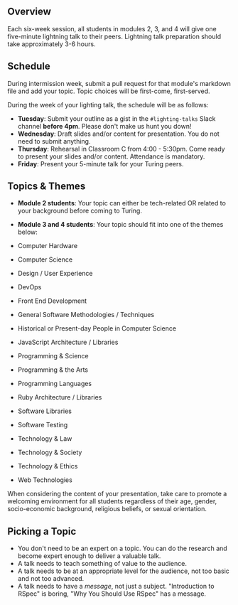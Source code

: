 ## Overview

Each six-week session, all students in modules 2, 3, and 4 will give one five-minute lightning talk to their peers. Lightning talk preparation should take approximately 3-6 hours. 

## Schedule

During intermission week, submit a pull request for that module's markdown file and add your topic. Topic choices will be first-come, first-served. 

During the week of your lighting talk, the schedule will be as follows:

* **Tuesday**: Submit your outline as a gist in the `#lighting-talks` Slack channel **before 4pm**. Please don't make us hunt you down!
* **Wednesday**: Draft slides and/or content for presentation. You do not need to submit anything.
* **Thursday**: Rehearsal in Classroom C from 4:00 - 5:30pm. Come ready to present your slides and/or content. Attendance is mandatory.
* **Friday**: Present your 5-minute talk for your Turing peers. 

## Topics & Themes

* **Module 2 students**: Your topic can either be tech-related OR related to your background before coming to Turing.
* **Module 3 and 4 students**: Your topic should fit into one of the themes below:

* Computer Hardware
* Computer Science
* Design / User Experience
* DevOps
* Front End Development
* General Software Methodologies / Techniques
* Historical or Present-day People in Computer Science
* JavaScript Architecture / Libraries
* Programming & Science
* Programming & the Arts
* Programming Languages
* Ruby Architecture / Libraries
* Software Libraries
* Software Testing
* Technology & Law
* Technology & Society
* Technology & Ethics
* Web Technologies

When considering the content of your presentation, take care to promote a welcoming environment for all students regardless of their age, gender, socio-economic background, religious beliefs, or sexual orientation. 

## Picking a Topic

* You don't need to be an expert on a topic. You can do the research and become expert enough to deliver a valuable talk.
* A talk needs to teach something of value to the audience.
* A talk needs to be at an appropriate level for the audience, not too basic and not too advanced.
* A talk needs to have a *message*, not just a subject. "Introduction to RSpec" is boring, "Why You Should Use RSpec" has a message.
